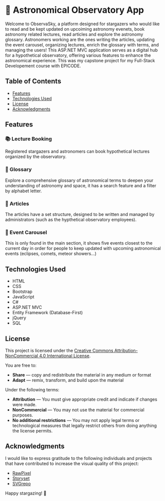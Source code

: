 # 🌌 Astronomical Observatory App

Welcome to ObservaSky, a platform designed for stargazers who would like to read and be kept updated on upcoiming astronomy evenets, book astronomy related lectures, read articles and explore the astronomy glossary. Astronomers working are the ones writing the articles, updating the event carousel, organizing lectures, enrich the glossary with terms, and managing the users! This ASP.NET MVC application serves as a digital hub for a hypothetical observatory, offering various features to enhance the astronomical experience. This was my capstone project for my Full-Stack Developement course with EPICODE. 

## Table of Contents
- [Features](#features)
- [Technologies Used](#technologies-used)
- [License](#license)
- [Acknowledgments](#acknowledgments)

## Features

### 📚 Lecture Booking
Registered stargazers and astronomers can book hypothetical lectures organized by the observatory. 

### 📖 Glossary
Explore a comprehensive glossary of astronomical terms to deepen your understanding of astronomy and space, it has a search feature and a filter by alphabet letter.

### 📰 Articles
The articles have a set structure, designed to be written and managed by administrators (such as the hypthetical observatory employees).

### 📅 Event Carousel
This is only found in the main section, it shows five events closest to the current day in order for people to keep updated with upcoming astronomical events (eclipses, comets, meteor showers...)

## Technologies Used

- HTML
- CSS
- Bootstrap
- JavaScript
- C#
- ASP.NET MVC
- Entity Framework (Database-First)
- jQuery
- SQL

## License

This project is licensed under the [Creative Commons Attribution-NonCommercial 4.0 International License](LICENSE.md).

You are free to:

- **Share** — copy and redistribute the material in any medium or format
- **Adapt** — remix, transform, and build upon the material

Under the following terms:

- **Attribution** — You must give appropriate credit and indicate if changes were made.
- **NonCommercial** — You may not use the material for commercial purposes.
- **No additional restrictions** — You may not apply legal terms or technological measures that legally restrict others from doing anything the license permits.

## Acknowledgments

I would like to express gratitude to the following individuals and projects that have contributed to increase the visual quality of this project:

- [RawPixel](https://www.rawpixel.com/)
- [Storyset](https://storyset.com/)
- [SVGrepo](https://www.svgrepo.com/)



Happy stargazing! 🌠
